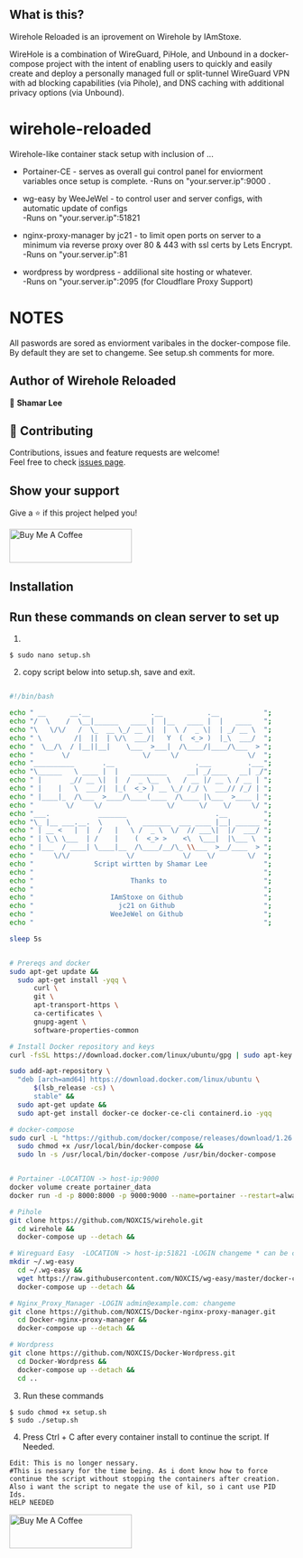 ## What is this?
Wirehole Reloaded is an iprovement on Wirehole by IAmStoxe.

WireHole is a combination of WireGuard, PiHole, and Unbound in a docker-compose project with the intent of enabling users to quickly and easily create and deploy a personally managed full or split-tunnel WireGuard VPN with ad blocking capabilities (via Pihole), and DNS caching with additional privacy options (via Unbound).

# wirehole-reloaded
Wirehole-like container stack setup with inclusion of ...


+ Portainer-CE                - serves as overall gui control panel for enviorment variables once setup is complete. 
  -Runs on   "your.server.ip":9000 . 
  
+ wg-easy by WeeJeWel         - to control user and server configs, with automatic update of configs                  
  -Runs on   "your.server.ip":51821 
  
+ nginx-proxy-manager by jc21 - to limit open ports on server to a minimum via reverse proxy over 80 & 443 with ssl certs by Lets Encrypt.                     
  -Runs on   "your.server.ip":81 
                                
+ wordpress by wordpress      - addilional site hosting or whatever.                                                 
  -Runs on   "your.server.ip":2095   (for Cloudflare Proxy Support)

# NOTES
All paswords are sored as enviorment varibales in the docker-compose file. By default they are set to changeme. See setup.sh comments for more.

## Author of Wirehole Reloaded

👤 **Shamar Lee**

## 🤝 Contributing

Contributions, issues and feature requests are welcome!<br />Feel free to check [issues page](https://github.com/NOXCIS/wirehole-reloaded/issues). 

## Show your support

Give a ⭐ if this project helped you!


<a href="https://www.paypal.com/donate?business=986V5GH5R5T4G&no_recurring=0&item_name=Buy+me+a+Coffee&currency_code=USD" target="_blank"><img src="https://i.imgur.com/6JvV0aR.png" alt="Buy Me A Coffee" style="height: 60px !important;width: 217px !important;" ></a>


  
  ## Installation
  ## Run these commands on clean server to set up
  
  1.
  ````
  $ sudo nano setup.sh
  `````
  2. copy script below into setup.sh, save and exit.
  ````bash
  
#!/bin/bash

echo " __      __.__               .__           .__           ";
echo "/  \    /  \__|______   ____ |  |__   ____ |  |   ____   ";
echo "\   \/\/   /  \_  __ \_/ __ \|  |  \ /  _ \|  | _/ __ \  ";
echo " \        /|  ||  | \/\  ___/|   Y  (  <_> )  |_\  ___/  ";
echo "  \__/\  / |__||__|    \___  >___|  /\____/|____/\___  > ";
echo "       \/                  \/     \/                 \/  ";
echo "__________       .__                    .___         .___";
echo "\______   \ ____ |  |   _________     __| _/____   __| _/";
echo " |       _// __ \|  |  /  _ \__  \   / __ |/ __ \ / __ | ";
echo " |    |   \  ___/|  |_(  <_> ) __ \_/ /_/ \  ___// /_/ | ";
echo " |____|_  /\___  >____/\____(____  /\____ |\___  >____ | ";
echo "        \/     \/                \/      \/    \/     \/ ";
echo "___.            _______                      .__         ";
echo "\_ |__ ___.__.  \      \   _______  ___ ____ |__| ______ ";
echo " | __ <   |  |  /   |   \ /  _ \  \/  // ___\|  |/  ___/ ";
echo " | \_\ \___  | /    |    (  <_> >    <\  \___|  |\___ \  ";
echo " |___  / ____| \____|__  /\____/__/\_ \\___  >__/____  > ";
echo "     \/\/              \/            \/    \/        \/  ";
echo "               Script wirtten by Shamar Lee              ";         
echo "                                                         ";
echo "                        Thanks to                        ";
echo "                                                         ";
echo "                   IAmStoxe on Github                    ";
echo "                     jc21 on Github                      ";
echo "                   WeeJeWel on Github                    ";
echo "                                                         ";

sleep 5s


# Prereqs and docker
sudo apt-get update &&
    sudo apt-get install -yqq \
        curl \
        git \
        apt-transport-https \
        ca-certificates \
        gnupg-agent \
        software-properties-common

# Install Docker repository and keys
curl -fsSL https://download.docker.com/linux/ubuntu/gpg | sudo apt-key add -

sudo add-apt-repository \
    "deb [arch=amd64] https://download.docker.com/linux/ubuntu \
        $(lsb_release -cs) \
        stable" &&
    sudo apt-get update &&
    sudo apt-get install docker-ce docker-ce-cli containerd.io -yqq

# docker-compose
sudo curl -L "https://github.com/docker/compose/releases/download/1.26.2/docker-compose-$(uname -s)-$(uname -m)" -o /usr/local/bin/docker-compose &&
    sudo chmod +x /usr/local/bin/docker-compose &&
    sudo ln -s /usr/local/bin/docker-compose /usr/bin/docker-compose


# Portainer -LOCATION -> host-ip:9000
docker volume create portainer_data
docker run -d -p 8000:8000 -p 9000:9000 --name=portainer --restart=always -v /var/run/docker.sock:/var/run/docker.sock -v portainer_data:/data portainer/portainer-ce

# Pihole
git clone https://github.com/NOXCIS/wirehole.git
    cd wirehole &&
    docker-compose up --detach &&

# Wireguard Easy  -LOCATION -> host-ip:51821 -LOGIN changeme * can be change in portaier env varables.
mkdir ~/.wg-easy
    cd ~/.wg-easy &&
    wget https://raw.githubusercontent.com/NOXCIS/wg-easy/master/docker-compose.yml
    docker-compose up --detach &&

# Nginx_Proxy_Manager -LOGIN admin@example.com: changeme
git clone https://github.com/NOXCIS/Docker-nginx-proxy-manager.git
    cd Docker-nginx-proxy-manager &&
    docker-compose up --detach &&

# Wordpress
git clone https://github.com/NOXCIS/Docker-Wordpress.git
    cd Docker-Wordpress &&
    docker-compose up --detach &&
    cd ..
````
 
3. Run these commands
````
$ sudo chmod +x setup.sh
$ sudo ./setup.sh
`````
4. Press Ctrl + C after every container install to continue the script. If Needed.
````
Edit: This is no longer nessary. 
#This is nessary for the time being. As i dont know how to force continue the script without stopping the containers after creation.
Also i want the script to negate the use of kil, so i cant use PID Ids. 
HELP NEEDED
````
<a href="https://www.paypal.com/donate?business=986V5GH5R5T4G&no_recurring=0&item_name=Buy+me+a+Coffee&currency_code=USD" target="_blank"><img src="https://i.imgur.com/6JvV0aR.png" alt="Buy Me A Coffee" style="height: 60px !important;width: 217px !important;" ></a>

